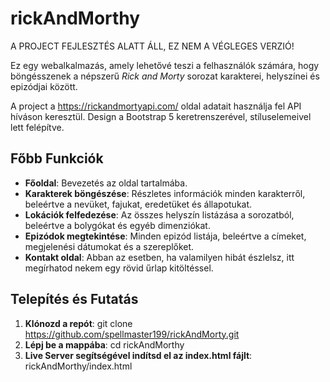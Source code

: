 # rickAndMorthy

A PROJECT FEJLESZTÉS ALATT ÁLL, EZ NEM A VÉGLEGES VERZIÓ!

Ez egy webalkalmazás, amely lehetővé teszi a felhasználók számára, hogy böngésszenek a népszerű *Rick and Morty* sorozat karakterei, helyszínei és epizódjai között. 

A project a https://rickandmortyapi.com/ oldal adatait használja fel API híváson keresztül. 
Design a Bootstrap 5 keretrenszerével, stíluselemeivel lett felépítve.

## Főbb Funkciók
- **Főoldal**: Bevezetés az oldal tartalmába.
- **Karakterek böngészése**: Részletes információk minden karakterről, beleértve a nevüket, fajukat, eredetüket és állapotukat.
- **Lokációk felfedezése**: Az összes helyszín listázása a sorozatból, beleértve a bolygókat és egyéb dimenziókat.
- **Epizódok megtekintése**: Minden epizód listája, beleértve a címeket, megjelenési dátumokat és a szereplőket.
- **Kontakt oldal**: Abban az esetben, ha valamilyen hibát észlelsz, itt megírhatod nekem egy rövid űrlap kitöltéssel.

## Telepítés és Futatás
1. **Klónozd a repót**:
   git clone https://github.com/spellmaster199/rickAndMorty.git
2. **Lépj be a mappába**:
   cd rickAndMorthy
3. **Live Server segítségével indítsd el az index.html fájlt**:
   rickAndMorthy/index.html
